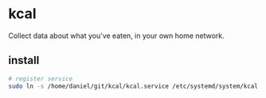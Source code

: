 # kcal

Collect data about what you've eaten, in your own home network.

## install

```bash
# register service
sudo ln -s /home/daniel/git/kcal/kcal.service /etc/systemd/system/kcal.service
```